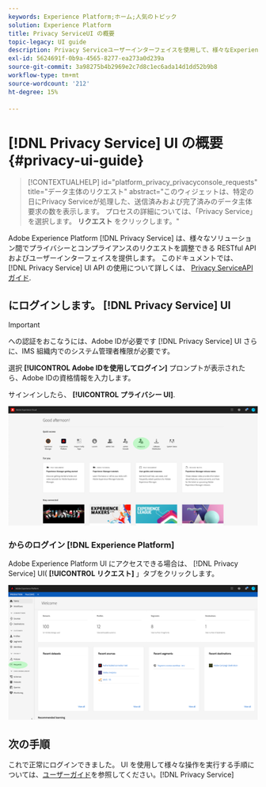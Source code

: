```yaml
---
keywords: Experience Platform;ホーム;人気のトピック
solution: Experience Platform
title: Privacy ServiceUI の概要
topic-legacy: UI guide
description: Privacy Serviceユーザーインターフェイスを使用して、様々なExperience Cloudアプリケーション間でプライバシーリクエストを調整および監視します。
exl-id: 5624691f-0b9a-4565-8277-ea273a0d239a
source-git-commit: 3a98275b4b2969e2c7d8c1ec6ada14d1dd52b9b8
workflow-type: tm+mt
source-wordcount: '212'
ht-degree: 15%

---
```


# [!DNL Privacy Service] UI の概要 {#privacy-ui-guide}

>[!CONTEXTUALHELP]
>id="platform_privacy_privacyconsole_requests"
>title="データ主体のリクエスト"
>abstract="このウィジェットは、特定の日にPrivacy Serviceが処理した、送信済みおよび完了済みのデータ主体要求の数を表示します。 プロセスの詳細については、「Privacy Service」を選択します。 **リクエスト** をクリックします。"

Adobe Experience Platform [!DNL Privacy Service] は、様々なソリューション間でプライバシーとコンプライアンスのリクエストを調整できる RESTful API およびユーザーインターフェイスを提供します。 このドキュメントでは、 [!DNL Privacy Service] UI API の使用について詳しくは、 [Privacy ServiceAPI ガイド](../api/overview.md).

## にログインします。 [!DNL Privacy Service] UI

>[!IMPORTANT]
>
>への認証をおこなうには、Adobe IDが必要です [!DNL Privacy Service] UI さらに、IMS 組織内でのシステム管理者権限が必要です。

選択 **[!UICONTROL Adobe IDを使用してログイン]** プロンプトが表示されたら、Adobe IDの資格情報を入力します。

サインインしたら、 **[!UICONTROL プライバシー UI]**.

![](../images/ui-overview/quick-access.png)

### からのログイン [!DNL Experience Platform]

Adobe Experience Platform UI にアクセスできる場合は、 [!DNL Privacy Service] UI( **[!UICONTROL リクエスト]** 」タブをクリックします。

![](../images/ui-overview/platform.png)

## 次の手順

これで正常にログインできました。 UI を使用して様々な操作を実行する手順については、[ユーザーガイド](user-guide.md)を参照してください。[!DNL Privacy Service]
